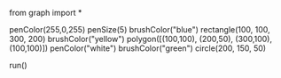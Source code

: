 from graph import *

penColor(255,0,255)
penSize(5)
brushColor("blue")
rectangle(100, 100, 300, 200)
brushColor("yellow")
polygon([(100,100), (200,50), 
         (300,100), (100,100)])
penColor("white")
brushColor("green")
circle(200, 150, 50)

run()
